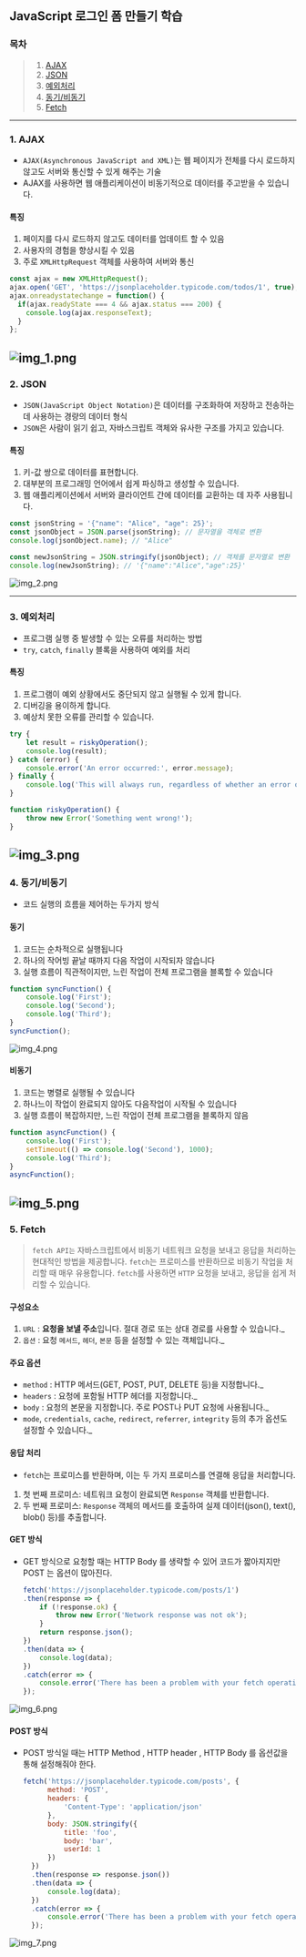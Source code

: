 ## JavaScript 로그인 폼 만들기 학습

### 목차
> 1. [AJAX](https://github.com/KangJeoungMi/Study-JavaScript/blob/master/markdown/day06.md#1-ajax)
> 2. [JSON](https://github.com/KangJeoungMi/Study-JavaScript/blob/master/markdown/day06.md#2-json)
> 3. [예외처리](https://github.com/KangJeoungMi/Study-JavaScript/blob/master/markdown/day06.md#3-예외처리)
> 4. [동기/비동기](https://github.com/KangJeoungMi/Study-JavaScript/blob/master/markdown/day06.md#4-동기비동기)
> 5. [Fetch](https://github.com/KangJeoungMi/Study-JavaScript/blob/master/markdown/day06.md#5-fetch)
----
### 1. AJAX
- `AJAX(Asynchronous JavaScript and XML)`는 웹 페이지가 전체를 다시 로드하지 않고도 서버와 통신할 수 있게 해주는 기술
- AJAX를 사용하면 웹 애플리케이션이 비동기적으로 데이터를 주고받을 수 있습니다.

#### 특징
1. 페이지를 다시 로드하지 않고도 데이터를 업데이트 할 수 있음
2. 사용자의 경험을 향상시킬 수 있음
3. 주로 `XMLHttpRequest` 객체를 사용하여 서버와 통신

```JavaScript
const ajax = new XMLHttpRequest();
ajax.open('GET', 'https://jsonplaceholder.typicode.com/todos/1', true);
ajax.onreadystatechange = function() {
  if(ajax.readyState === 4 && ajax.status === 200) {
    console.log(ajax.responseText);
  }
};
```
![img_1.png](../images/Day06/img01.png)
----
### 2. JSON
- `JSON(JavaScript Object Notation)`은 데이터를 구조화하여 저장하고 전송하는 데 사용하는 경량의 데이터 형식
- `JSON`은 사람이 읽기 쉽고, 자바스크립트 객체와 유사한 구조를 가지고 있습니다.

#### 특징
1. 키-값 쌍으로 데이터를 표현합니다.
2. 대부분의 프로그래밍 언어에서 쉽게 파싱하고 생성할 수 있습니다.
3. 웹 애플리케이션에서 서버와 클라이언트 간에 데이터를 교환하는 데 자주 사용됩니다.

```JavaScript
const jsonString = '{"name": "Alice", "age": 25}';
const jsonObject = JSON.parse(jsonString); // 문자열을 객체로 변환
console.log(jsonObject.name); // "Alice"

const newJsonString = JSON.stringify(jsonObject); // 객체를 문자열로 변환
console.log(newJsonString); // '{"name":"Alice","age":25}'
```
![img_2.png](../images/Day06/img02.png)

---
### 3. 예외처리
- 프로그램 실행 중 발생할 수 있는 오류를 처리하는 방법
- `try`, `catch`, `finally` 블록을 사용하여 예외를 처리
#### 특징
1. 프로그램이 예외 상황에서도 중단되지 않고 실행될 수 있게 합니다.
2. 디버깅을 용이하게 합니다.
3. 예상치 못한 오류를 관리할 수 있습니다.

```JavaScript
try {
    let result = riskyOperation();
    console.log(result);
} catch (error) {
    console.error('An error occurred:', error.message);
} finally {
    console.log('This will always run, regardless of whether an error occurred or not.');
}

function riskyOperation() {
    throw new Error('Something went wrong!');
}
```
![img_3.png](../images/Day06/img03.png)
---
### 4. 동기/비동기
- 코드 실행의 흐름을 제어하는 두가지 방식

#### 동기
1. 코드는 순차적으로 실행됩니다
2. 하나의 작어빙 끝날 때까지 다음 작업이 시작되자 않습니다
3. 실행 흐름이 직관적이지만, 느린 작업이 전체 프로그램을 블록할 수 있습니다
```JavaScript
function syncFunction() {
    console.log('First');
    console.log('Second');
    console.log('Third');
}
syncFunction();
```
![img_4.png](../images/Day06/img04.png)


#### 비동기
1. 코드는 병렬로 실행될 수 있습니다
2. 하나느이 작업이 완료되지 않아도 다음작업이 시작될 수 있습니다
3. 실행 흐름이 복잡하지만, 느린 작업이 전체 프로그램을 블록하지 않음
```JavaScript
function asyncFunction() {
    console.log('First');
    setTimeout(() => console.log('Second'), 1000);
    console.log('Third');
}
asyncFunction();
```
![img_5.png](../images/Day06/img05.png)
---
### 5. Fetch
> `fetch API는` 자바스크립트에서 비동기 네트워크 요청을 보내고 응답을 처리하는 현대적인 방법을 제공합니다.
> `fetch`는 프로미스를 반환하므로 비동기 작업을 처리할 때 매우 유용합니다.
> `fetch`를 사용하면 `HTTP` 요청을 보내고, 응답을 쉽게 처리할 수 있습니다.

#### 구성요소
1. `URL` : **요청을 보낼 주소**입니다. 절대 경로 또는 상대 경로를 사용할 수 있습니다._
2. `옵션` : 요청 `메서드`, `헤더`, `본문` 등을 설정할 수 있는 객체입니다._

#### 주요 옵션
- `method` : HTTP 메서드(GET, POST, PUT, DELETE 등)을 지정합니다._
- `headers` : 요청에 포함될 HTTP 헤더를 지정합니다._
- `body` : 요청의 본문을 지정합니다. 주로 POST나 PUT 요청에 사용됩니다._
- `mode`, `credentials`, `cache`, `redirect`, `referrer`, `integrity` 등의 추가 옵션도 설정할 수 있습니다._

#### 응답 처리
- `fetch`는 프로미스를 반환하며, 이는 두 가지 프로미스를 연결해 응답을 처리합니다.

1. 첫 번째 프로미스: 네트워크 요청이 완료되면 `Response` 객체를 반환합니다.
2. 두 번째 프로미스: `Response` 객체의 메서드를 호출하여 실제 데이터(json(), text(), blob() 등)를 추출합니다.

#### GET 방식
- GET 방식으로 요청할 때는 HTTP Body 를 생략할 수 있어 코드가 짧아지지만 POST 는 옵션이 많아진다.
    ```javascript
    fetch('https://jsonplaceholder.typicode.com/posts/1')
    .then(response => {
        if (!response.ok) {
            throw new Error('Network response was not ok');
        }
        return response.json();
    })
    .then(data => {
        console.log(data);
    })
    .catch(error => {
        console.error('There has been a problem with your fetch operation:', error);
    });

    ```
![img_6.png](../images/Day06/img06.png)

#### POST 방식
- POST 방식일 때는 HTTP Method , HTTP header , HTTP Body 를 옵션값을 통해 설정해줘야 한다.
  ```javascript
  fetch('https://jsonplaceholder.typicode.com/posts', {
        method: 'POST',
        headers: {
            'Content-Type': 'application/json'
        },
        body: JSON.stringify({
            title: 'foo',
            body: 'bar',
            userId: 1
        })
    })
    .then(response => response.json())
    .then(data => {
        console.log(data);
    })
    .catch(error => {
        console.error('There has been a problem with your fetch operation:', error);
    });

  ```
![img_7.png](../images/Day06/img07.png)
